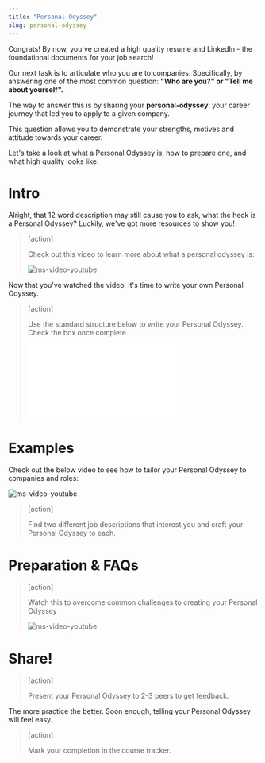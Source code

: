 ```yaml
---
title: "Personal Odyssey"
slug: personal-odyssey
---
```


Congrats! By now, you've created a high quality resume and LinkedIn - the foundational documents for your job search!

Our next task is to articulate who you are to companies. Specifically, by answering one of the most common question: **"Who are you?" or "Tell me about yourself".**

The way to answer this is by sharing your **personal-odyssey**: your career journey that led you to apply to a given company.

This question allows you to demonstrate your strengths, motives and attitude towards your career.

Let's take a look at what a Personal Odyssey is, how to prepare one, and what high quality looks like.

# Intro

Alright, that 12 word description may still cause you to ask, what the heck is a Personal Odyssey? Luckily, we've got more resources to show you!

> [action]
>
> Check out this video to learn more about what a personal odyssey is:
>
> ![ms-video-youtube](https://www.youtube.com/embed/lUJBZgEYSNs)

Now that you've watched the video, it's time to write your own Personal Odyssey.

> [action]
>
> Use the standard structure below to write your Personal Odyssey. Check the box once complete.
>
> ![personal-odyssey-examples](assets/personal-odyssey-examples.pdf)

# Examples

Check out the below video to see how to tailor your Personal Odyssey to companies and roles:

![ms-video-youtube](https://www.youtube.com/embed/SxEED7iwjx8)

> [action]
>
> Find two different job descriptions that interest you and craft your Personal Odyssey to each.

# Preparation & FAQs

> [action]
>
> Watch this to overcome common challenges to creating your Personal Odyssey
>
> ![ms-video-youtube](https://www.youtube.com/embed/MmQuid0prdw)

# Share!

> [action]
>
> Present your Personal Odyssey to 2-3 peers to get feedback.

The more practice the better. Soon enough, telling your Personal Odyssey will feel easy.

> [action]
>
> Mark your completion in the course tracker.
